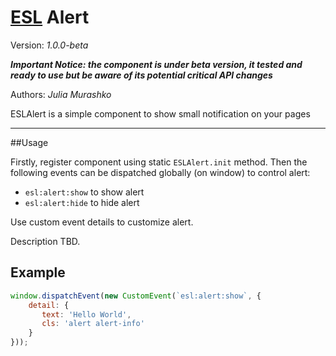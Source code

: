 # [ESL](../../../README.md) Alert

Version: *1.0.0-beta*

***Important Notice: the component is under beta version, it tested and ready to use but be aware of its potential critical API changes***

Authors: *Julia Murashko*

ESLAlert is a simple component to show small notification on your pages

---

##Usage

Firstly, register component using static `ESLAlert.init` method.
Then the following events can be dispatched globally (on window) to control alert: 
- `esl:alert:show` to show alert
- `esl:alert:hide` to hide alert

Use custom event details to customize alert.

Description TBD.

## Example

```javascript
window.dispatchEvent(new CustomEvent(`esl:alert:show`, {
    detail: {
       text: 'Hello World',
       cls: 'alert alert-info'
    }
}));
```

